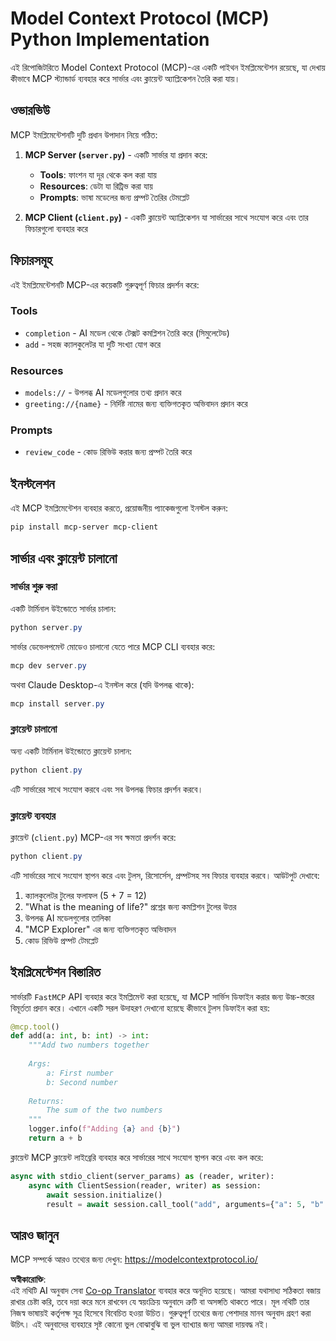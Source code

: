<!--
CO_OP_TRANSLATOR_METADATA:
{
  "original_hash": "706b9b075dc484b73a053e6e9c709b4b",
  "translation_date": "2025-05-25T13:29:06+00:00",
  "source_file": "04-PracticalImplementation/samples/python/README.md",
  "language_code": "bn"
}
-->
# Model Context Protocol (MCP) Python Implementation

এই রিপোজিটরিতে Model Context Protocol (MCP)-এর একটি পাইথন ইমপ্লিমেন্টেশন রয়েছে, যা দেখায় কীভাবে MCP স্ট্যান্ডার্ড ব্যবহার করে সার্ভার এবং ক্লায়েন্ট অ্যাপ্লিকেশন তৈরি করা যায়।

## ওভারভিউ

MCP ইমপ্লিমেন্টেশনটি দুটি প্রধান উপাদান নিয়ে গঠিত:

1. **MCP Server (`server.py`)** - একটি সার্ভার যা প্রদান করে:
   - **Tools**: ফাংশন যা দূর থেকে কল করা যায়
   - **Resources**: ডেটা যা রিট্রিভ করা যায়
   - **Prompts**: ভাষা মডেলের জন্য প্রম্পট তৈরির টেমপ্লেট

2. **MCP Client (`client.py`)** - একটি ক্লায়েন্ট অ্যাপ্লিকেশন যা সার্ভারের সাথে সংযোগ করে এবং তার ফিচারগুলো ব্যবহার করে

## ফিচারসমূহ

এই ইমপ্লিমেন্টেশনটি MCP-এর কয়েকটি গুরুত্বপূর্ণ ফিচার প্রদর্শন করে:

### Tools
- `completion` - AI মডেল থেকে টেক্সট কমপ্লিশন তৈরি করে (সিমুলেটেড)
- `add` - সহজ ক্যালকুলেটর যা দুটি সংখ্যা যোগ করে

### Resources
- `models://` - উপলব্ধ AI মডেলগুলোর তথ্য প্রদান করে
- `greeting://{name}` - নির্দিষ্ট নামের জন্য ব্যক্তিগতকৃত অভিবাদন প্রদান করে

### Prompts
- `review_code` - কোড রিভিউ করার জন্য প্রম্পট তৈরি করে

## ইনস্টলেশন

এই MCP ইমপ্লিমেন্টেশন ব্যবহার করতে, প্রয়োজনীয় প্যাকেজগুলো ইনস্টল করুন:

```powershell
pip install mcp-server mcp-client
```

## সার্ভার এবং ক্লায়েন্ট চালানো

### সার্ভার শুরু করা

একটি টার্মিনাল উইন্ডোতে সার্ভার চালান:

```powershell
python server.py
```

সার্ভার ডেভেলপমেন্ট মোডেও চালানো যেতে পারে MCP CLI ব্যবহার করে:

```powershell
mcp dev server.py
```

অথবা Claude Desktop-এ ইনস্টল করে (যদি উপলব্ধ থাকে):

```powershell
mcp install server.py
```

### ক্লায়েন্ট চালানো

অন্য একটি টার্মিনাল উইন্ডোতে ক্লায়েন্ট চালান:

```powershell
python client.py
```

এটি সার্ভারের সাথে সংযোগ করবে এবং সব উপলব্ধ ফিচার প্রদর্শন করবে।

### ক্লায়েন্ট ব্যবহার

ক্লায়েন্ট (`client.py`) MCP-এর সব ক্ষমতা প্রদর্শন করে:

```powershell
python client.py
```

এটি সার্ভারের সাথে সংযোগ স্থাপন করে এবং টুলস, রিসোর্সেস, প্রম্পটসহ সব ফিচার ব্যবহার করবে। আউটপুট দেখাবে:

1. ক্যালকুলেটর টুলের ফলাফল (5 + 7 = 12)
2. "What is the meaning of life?" প্রশ্নের জন্য কমপ্লিশন টুলের উত্তর
3. উপলব্ধ AI মডেলগুলোর তালিকা
4. "MCP Explorer" এর জন্য ব্যক্তিগতকৃত অভিবাদন
5. কোড রিভিউ প্রম্পট টেমপ্লেট

## ইমপ্লিমেন্টেশন বিস্তারিত

সার্ভারটি `FastMCP` API ব্যবহার করে ইমপ্লিমেন্ট করা হয়েছে, যা MCP সার্ভিস ডিফাইন করার জন্য উচ্চ-স্তরের বিমূর্ততা প্রদান করে। এখানে একটি সরল উদাহরণ দেখানো হয়েছে কীভাবে টুলস ডিফাইন করা হয়:

```python
@mcp.tool()
def add(a: int, b: int) -> int:
    """Add two numbers together
    
    Args:
        a: First number
        b: Second number
    
    Returns:
        The sum of the two numbers
    """
    logger.info(f"Adding {a} and {b}")
    return a + b
```

ক্লায়েন্ট MCP ক্লায়েন্ট লাইব্রেরি ব্যবহার করে সার্ভারের সাথে সংযোগ স্থাপন করে এবং কল করে:

```python
async with stdio_client(server_params) as (reader, writer):
    async with ClientSession(reader, writer) as session:
        await session.initialize()
        result = await session.call_tool("add", arguments={"a": 5, "b": 7})
```

## আরও জানুন

MCP সম্পর্কে আরও তথ্যের জন্য দেখুন: https://modelcontextprotocol.io/

**অস্বীকারোক্তি**:  
এই নথিটি AI অনুবাদ সেবা [Co-op Translator](https://github.com/Azure/co-op-translator) ব্যবহার করে অনূদিত হয়েছে। আমরা যথাসাধ্য সঠিকতা বজায় রাখার চেষ্টা করি, তবে দয়া করে মনে রাখবেন যে স্বয়ংক্রিয় অনুবাদে ত্রুটি বা অসঙ্গতি থাকতে পারে। মূল নথিটি তার নিজস্ব ভাষায়ই কর্তৃপক্ষ সূত্র হিসেবে বিবেচিত হওয়া উচিত। গুরুত্বপূর্ণ তথ্যের জন্য পেশাদার মানব অনুবাদ গ্রহণ করা উচিৎ। এই অনুবাদের ব্যবহারে সৃষ্ট কোনো ভুল বোঝাবুঝি বা ভুল ব্যাখ্যার জন্য আমরা দায়বদ্ধ নই।